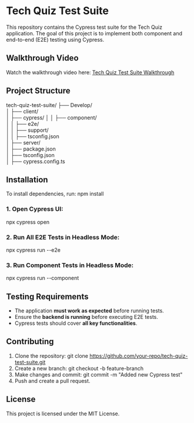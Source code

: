 # Tech Quiz Test Suite

This repository contains the Cypress test suite for the Tech Quiz application. The goal of this project is to implement both component and end-to-end (E2E) testing using Cypress.

## Walkthrough Video

Watch the walkthrough video here: [Tech Quiz Test Suite Walkthrough](https://www.loom.com/share/fb9accda33e1439f95ea3da692847da7?sid=e3975155-80cf-425e-8527-35d52bfb16e5)


## **Project Structure**
tech-quiz-test-suite/
├── Develop/  
│   ├── client/  
│   ├── cypress/ 
│   │   ├── component/  
│   │   ├── e2e/   
│   │   ├── support/   
│   │   ├── tsconfig.json    
│   ├── server/             
│   ├── package.json         
│   ├── tsconfig.json        
│   ├── cypress.config.ts    

## **Installation**
To install dependencies, run:
npm install

### **1. Open Cypress UI:**
npx cypress open
### **2. Run All E2E Tests in Headless Mode:**
npx cypress run --e2e
### **3. Run Component Tests in Headless Mode:**
npx cypress run --component

## **Testing Requirements**
- The application **must work as expected** before running tests.
- Ensure the **backend is running** before executing E2E tests.
- Cypress tests should cover **all key functionalities**.


## **Contributing**
1. Clone the repository:
   git clone https://github.com/your-repo/tech-quiz-test-suite.git
2. Create a new branch:
   git checkout -b feature-branch
3. Make changes and commit:
   git commit -m "Added new Cypress test"
4. Push and create a pull request.

## **License**
This project is licensed under the MIT License.